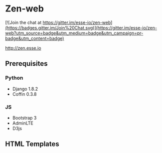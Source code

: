 # Zen-web

[![Join the chat at https://gitter.im/esse-io/zen-web](https://badges.gitter.im/Join%20Chat.svg)](https://gitter.im/esse-io/zen-web?utm_source=badge&utm_medium=badge&utm_campaign=pr-badge&utm_content=badge)

http://zen.esse.io

## Prerequisites

### Python
- Django 1.8.2
- Coffin 0.3.8

### JS
- Bootstrap 3
- AdminLTE
- D3js

## HTML Templates